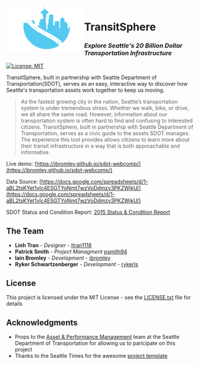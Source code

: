 <img align="left" width="210" src="../images/transitsphere_logo.png"> 

# TransitSphere
### _Explore Seattle's 20 Billion Dollar Transportation Infrastructure_

[![License: MIT](https://img.shields.io/badge/License-MIT-yellow.svg)](https://opensource.org/licenses/MIT)

TransitSphere, built in partnership with Seattle Department of Transportation(SDOT), serves as an easy, interactive way to discover how Seattle's transportation assets work together to keep us moving.

> As the fastest growing city in the nation, Seattle’s transportation system is under tremendous stress. Whether we walk, bike, or drive, we all share the same road. However, information about our transportation system is often hard to find and confusing to interested citizens. TransitSphere, built in partnership with Seattle Department of Transportation, serves as a civic guide to the assets SDOT manages. The experience this tool provides allows citizens to learn more about their transit infrastructure in a way that is both approachable and informative.

Live demo: [https://ibromley.github.io/sdot-webcomp/](https://ibromley.github.io/sdot-webcomp/)

Data Source: [https://docs.google.com/spreadsheets/d/1-aBL2tsKYet1vlc4ESGTYoNmt7wzVoDdmzv3PKZWjkU/](https://docs.google.com/spreadsheets/d/1-aBL2tsKYet1vlc4ESGTYoNmt7wzVoDdmzv3PKZWjkU/)

SDOT Status and Condition Report: [2015 Status & Condition Report](http://www.seattle.gov/Documents/Departments/SDOT/About/SDOT2015SCReportFinal12-7-2015.pdf)


## The Team

* **Linh Tran** - *Designer* - [ltran1118](https://github.com/ltran1118)
* **Patrick Smith** - *Project Managment* [psmith94](https://github.com/psmith94)
* **Iain Bromley** - *Development* - [ibromley](https://github.com/ibromley)
* **Ryker Schwartzenberger** - *Development* - [rykerls](https://github.com/rykerls)

## License

This project is licensed under the MIT License - see the [LICENSE.txt](./LICENSE.txt) file for details

## Acknowledgments

* Props to the [Asset & Performance Management](http://www.seattle.gov/transportation/about-sdot/asset-management) team at the Seattle Department of Transportation for allowing us to paricipate on this project
* Thanks to the Seattle Times for the awesome [project template](https://github.com/seattletimes/newsapp-template)

